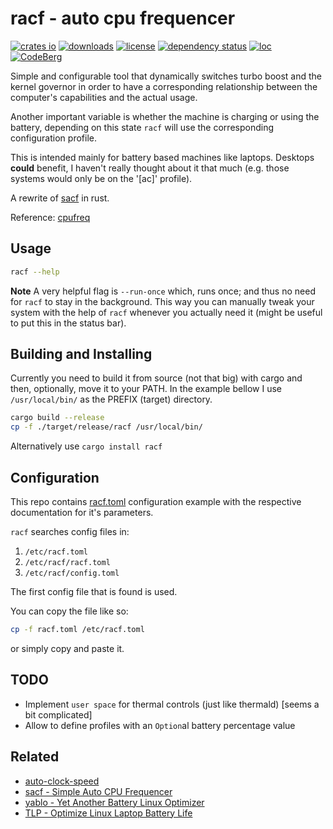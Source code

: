 # racf - auto cpu frequencer
[![crates io](https://img.shields.io/crates/v/racf?style=flat-square&color=red)](https://crates.io/crates/racf)
[![downloads](https://img.shields.io/crates/d/racf?style=flat-square&color=yellow)](https://crates.io/crates/getsys)
[![license](https://img.shields.io/crates/l/racf?style=flat-square)](https://codeberg.org/explosion-mental/racf/src/branch/main/LICENSE)
[![dependency status](https://deps.rs/repo/codeberg/explosion-mental/racf/status.svg?style=flat-square)](https://deps.rs/repo/codeberg/explosion-mental/racf)
[![loc](https://img.shields.io/tokei/lines/github/explosion-mental/racf?color=lightgreen&style=flat-square)](https://codeberg.org/explosion-mental/getsys/src/branch/main/racf.rs)
[![CodeBerg](https://img.shields.io/badge/Hosted_at-Codeberg-%232185D0?style=flat-square&logo=CodeBerg)](https://codeberg.org/explosion-mental/racf)
<br>

Simple and configurable tool that dynamically switches turbo boost and the
kernel governor in order to have a corresponding relationship between the
computer's capabilities and the actual usage.


Another important variable is whether the machine is charging or using the
battery, depending on this state `racf` will use the corresponding
configuration profile.


This is intended mainly for battery based machines like laptops. Desktops
**could** benefit, I haven't really thought about it that much (e.g. those
systems would only be on the '[ac]' profile).


A rewrite of [sacf](https://github.com/explosion-mental/sacf) in rust.


Reference: [cpufreq](https://www.kernel.org/doc/html/v4.14/admin-guide/pm/cpufreq.html)

## Usage
```sh
racf --help
```

**Note** A very helpful flag is `--run-once` which, runs once; and thus no need
for `racf` to stay in the background. This way you can manually tweak your
system with the help of `racf` whenever you actually need it (might be useful
to put this in the status bar).

## Building and Installing
Currently you need to build it from source (not that big) with cargo
and then, optionally, move it to your PATH. In the example bellow I use
`/usr/local/bin/` as the PREFIX (target) directory.

```sh
cargo build --release
cp -f ./target/release/racf /usr/local/bin/
```
Alternatively use `cargo install racf`

## Configuration
This repo contains [racf.toml](./racf.toml) configuration example
with the respective documentation for it's parameters.

`racf` searches config files in:
1. `/etc/racf.toml`
2. `/etc/racf/racf.toml`
3. `/etc/racf/config.toml`

The first config file that is found is used.


You can copy the file like so:
```sh
cp -f racf.toml /etc/racf.toml
```
or simply copy and paste it.

## TODO
- Implement `user space` for thermal controls (just like thermald) [seems a bit complicated]
- Allow to define profiles with an `Option`al battery percentage value

## Related
- [auto-clock-speed](https://github.com/JakeRoggenbuck/auto-clock-speed)
- [sacf - Simple Auto CPU Frequencer](https://github.com/explosion-mental/sacf)
- [yablo - Yet Another Battery Linux Optimizer](https://github.com/sebastian-xyz/yablo)
- [TLP - Optimize Linux Laptop Battery Life](https://github.com/linrunner/TLP)
